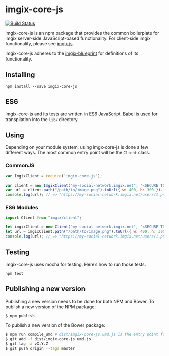 # imgix-core-js

[![Build Status](https://travis-ci.org/imgix/imgix-core-js.png?branch=master)](https://travis-ci.org/imgix/imgix-core-js)

imgix-core-js is an npm package that provides the common boilerplate for imgix server-side JavaScript-based functionality. For client-side imgix functionality, please see [imgix.js](https://www.imgix.com/imgix-js).

imgix-core-js adheres to the [imgix-blueprint](https://github.com/imgix/imgix-blueprint) for definitions of its functionality.

## Installing

```
npm install --save imgix-core-js
```

## ES6

imgix-core-js and its tests are written in ES6 JavaScript. [Babel](https://babeljs.io/) is used for transpilation into the `lib/` directory.

## Using

Depending on your module system, using imgx-core-js is done a few different ways. The most common entry point will be the `Client` class.

### CommonJS

```javascript
var ImgixClient = require('imgix-core-js');

var client = new ImgixClient("my-social-network.imgix.net", "<SECURE TOKEN>");
var url = client.path("/path/to/image.png").toUrl({ w: 400, h: 300 }).toString();
console.log(url); // => "https://my-social-network.imgix.net/users/1.png?w=400&h=300&s=…"
```

### ES6 Modules

```javascript
import Client from "imgix/client";

let imgixClient = new Client("my-social-network.imgix.net", "<SECURE TOKEN>");
let url = imgixClient.path("/path/to/image.png").toUrl({ w: 400, h: 300 }).toString();
console.log(url); // => "https://my-social-network.imgix.net/users/1.png?w=400&h=300&s=…"
```

## Testing

imgix-core-js uses mocha for testing. Here’s how to run those tests:

```
npm test
```

## Publishing a new version

Publishing a new version needs to be done for both NPM and Bower. To publish a new version of the NPM package:

```bash
$ npm publish
```

To publish a new version of the Bower package:

```bash
$ npm run compile_umd # dist/imgix-core-js.umd.js is the entry point for Bower
$ git add -f dist/imgix-core-js.umd.js
$ git tag -a vX.Y.Z
$ git push origin --tags master
```
